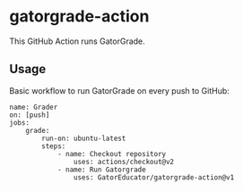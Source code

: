 # gatorgrade-action

This GitHub Action runs GatorGrade.

## Usage

Basic workflow to run GatorGrade on every push to GitHub:

```
name: Grader
on: [push]
jobs:
    grade:
        run-on: ubuntu-latest
        steps:
            - name: Checkout repository
                uses: actions/checkout@v2
            - name: Run Gatorgrade
                uses: GatorEducator/gatorgrade-action@v1
```
